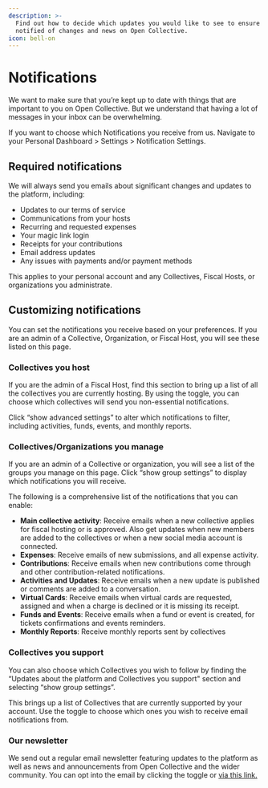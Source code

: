 ```yaml
---
description: >-
  Find out how to decide which updates you would like to see to ensure you are
  notified of changes and news on Open Collective.
icon: bell-on
---
```


# Notifications

We want to make sure that you’re kept up to date with things that are important to you on Open Collective. But we understand that having a lot of messages in your inbox can be overwhelming.

If you want to choose which Notifications you receive from us. Navigate to your Personal Dashboard > Settings > Notification Settings.



## Required notifications

We will always send you emails about significant changes and updates to the platform, including:

* Updates to our terms of service&#x20;
* Communications from your hosts&#x20;
* Recurring and requested expenses&#x20;
* Your magic link login&#x20;
* Receipts for your contributions&#x20;
* Email address updates&#x20;
* Any issues with payments and/or payment methods

This applies to your personal account and any Collectives, Fiscal Hosts, or organizations you administrate.



## Customizing notifications

You can set the notifications you receive based on your preferences. If you are an admin of a Collective, Organization, or Fiscal Host, you will see these listed on this page.

### Collectives you host

If you are the admin of a Fiscal Host, find this section to bring up a list of all the collectives you are currently hosting. By using the toggle, you can choose which collectives will send you non-essential notifications.

Click “show advanced settings” to alter which notifications to filter, including activities, funds, events, and monthly reports.



### Collectives/Organizations you manage

If you are an admin of a Collective or organization, you will see a list of the groups you manage on this page. Click “show group settings” to display which notifications you will receive.

The following is a comprehensive list of the notifications that you can enable:

* **Main collective activity**: Receive emails when a new collective applies for fiscal hosting or is approved. Also get updates when new members are added to the collectives or when a new social media account is connected.
* **Expenses**: Receive emails of new submissions, and all expense activity.
* **Contributions**: Receive emails when new contributions come through and other contribution-related notifications.
* **Activities and Updates**: Receive emails when a new update is published or comments are added to a conversation.
* **Virtual Cards**: Receive emails when virtual cards are requested, assigned and when a charge is declined or it is missing its receipt.
* **Funds and Events**: Receive emails when a fund or event is created, for tickets confirmations and events reminders.
* **Monthly Reports**: Receive monthly reports sent by collectives



### Collectives you support

You can also choose which Collectives you wish to follow by finding the “Updates about the platform and Collectives you support" section and selecting “show group settings”.

This brings up a list of Collectives that are currently supported by your account. Use the toggle to choose which ones you wish to receive email notifications from.



### Our newsletter

We send out a regular email newsletter featuring updates to the platform as well as news and announcements from Open Collective and the wider community. You can opt into the email by clicking the toggle or [via this link.](http://eepurl.com/gk99zn)
